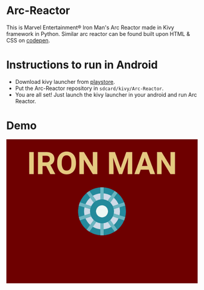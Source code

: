 # Arc-Reactor
  This is Marvel Entertainment® Iron Man's Arc Reactor made in Kivy framework in Python.
  Similar arc reactor can be found built upon HTML & CSS on [codepen](https://codepen.io/zpantalyku/full/KWYPXj/).

# Instructions to run in Android
  - Download kivy launcher from [playstore](https://play.google.com/store/apps/details?id=org.kivy.pygame).
  - Put the Arc-Reactor repository in ``` sdcard/kivy/Arc-Reactor ```.
  - You are all set! Just launch the kivy launcher in your android and run Arc Reactor.
  
# Demo
  ![demo](/arc-reactor.gif)
